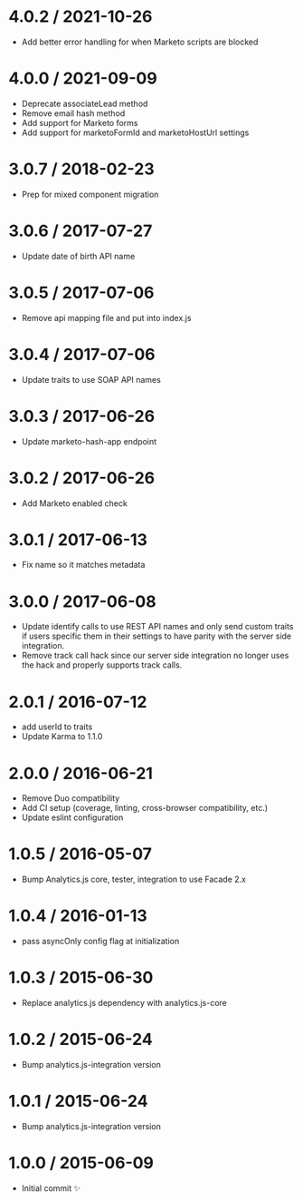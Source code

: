 4.0.2 / 2021-10-26
=================

  * Add better error handling for when Marketo scripts are blocked

4.0.0 / 2021-09-09
=================

  * Deprecate associateLead method
  * Remove email hash method
  * Add support for Marketo forms
  * Add support for marketoFormId and marketoHostUrl settings

3.0.7 / 2018-02-23
==================

  * Prep for mixed component migration

3.0.6 / 2017-07-27
==================

  * Update date of birth API name

3.0.5 / 2017-07-06
==================

  * Remove api mapping file and put into index.js

3.0.4 / 2017-07-06
==================

  * Update traits to use SOAP API names

3.0.3 / 2017-06-26
==================

  * Update marketo-hash-app endpoint

3.0.2 / 2017-06-26
==================

  * Add Marketo enabled check

3.0.1 / 2017-06-13
==================

  * Fix name so it matches metadata

3.0.0 / 2017-06-08
==================

  * Update identify calls to use REST API names and only send custom traits if users specific them in their settings
    to have parity with the server side integration.
  * Remove track call hack since our server side integration no longer uses the hack and properly supports track calls.

2.0.1 / 2016-07-12
==================

  * add userId to traits
  * Update Karma to 1.1.0

2.0.0 / 2016-06-21
==================

  * Remove Duo compatibility
  * Add CI setup (coverage, linting, cross-browser compatibility, etc.)
  * Update eslint configuration

1.0.5 / 2016-05-07
==================

  * Bump Analytics.js core, tester, integration to use Facade 2.x

1.0.4 / 2016-01-13
==================

  * pass asyncOnly config flag at initialization

1.0.3 / 2015-06-30
==================

  * Replace analytics.js dependency with analytics.js-core

1.0.2 / 2015-06-24
==================

  * Bump analytics.js-integration version

1.0.1 / 2015-06-24
==================

  * Bump analytics.js-integration version

1.0.0 / 2015-06-09
==================

  * Initial commit :sparkles:
